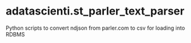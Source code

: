 # adatascienti.st_parler_text_parser
Python scripts to convert ndjson from parler.com to csv for loading into RDBMS
